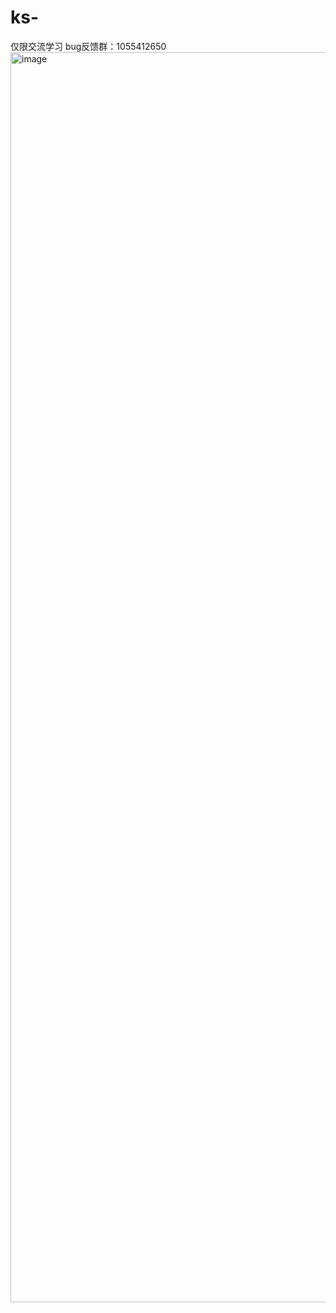 # ks-
仅限交流学习
bug反馈群：1055412650
<img width="2000" height="2000" alt="image" src="https://github.com/user-attachments/assets/42af73d6-8289-4e61-8f62-da39ba82fb54" />

